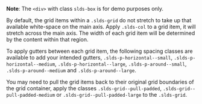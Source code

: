 **Note**: The `<div>` with class `slds-box` is for demo purposes only.

By default, the grid items within a `.slds-grid` do not stretch to take up that available white-space on the main axis. Apply `.slds-col` to a grid item, it will stretch across the main axis. The width of each grid item will be determined by the content within that region.

To apply gutters between each grid item, the following spacing classes are available to add your intended gutters, `.slds-p-horizontal--small`, `.slds-p-horizontal--medium`, `.slds-p-horizontal--large`, `.slds-p-around--small`, `.slds-p-around--medium` and `.slds-p-around--large`.

You may need to pull the grid items back to their original grid boundaries of the grid container, apply the classes `.slds-grid--pull-padded`, `.slds-grid--pull-padded-medium` or `.slds-grid--pull-padded-large` to the `.slds-grid`.
